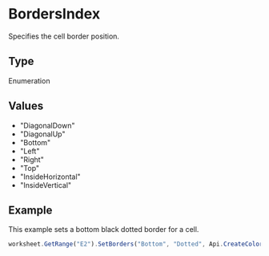 # BordersIndex

Specifies the cell border position.

## Type

Enumeration

## Values

- "DiagonalDown"
- "DiagonalUp"
- "Bottom"
- "Left"
- "Right"
- "Top"
- "InsideHorizontal"
- "InsideVertical"


## Example

This example sets a bottom black dotted border for a cell.

```javascript
worksheet.GetRange("E2").SetBorders("Bottom", "Dotted", Api.CreateColorFromRGB(0, 0, 0));
```
